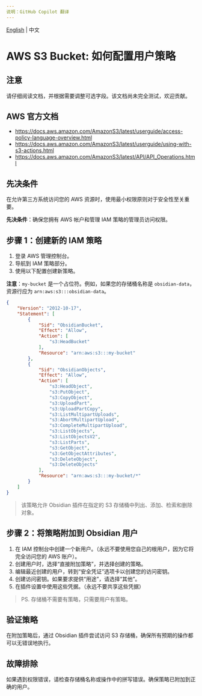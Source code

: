 ```yaml
---
说明：GitHub Copilot 翻译
---
```

[English](/docs/remote_services/s3_general/s3_user_policy.md) | 中文

# AWS S3 Bucket: 如何配置用户策略

## 注意

请仔细阅读文档，并根据需要调整可选字段。该文档尚未完全测试，欢迎贡献。

## AWS 官方文档

- <https://docs.aws.amazon.com/AmazonS3/latest/userguide/access-policy-language-overview.html>
- <https://docs.aws.amazon.com/AmazonS3/latest/userguide/using-with-s3-actions.html>
- <https://docs.aws.amazon.com/AmazonS3/latest/API/API_Operations.html>

## 先决条件

在允许第三方系统访问您的 AWS 资源时，使用最小权限原则对于安全性至关重要。

**先决条件**：确保您拥有 AWS 帐户和管理 IAM 策略的管理员访问权限。

## 步骤 1：创建新的 IAM 策略

1. 登录 AWS 管理控制台。
1. 导航到 IAM 策略部分。
1. 使用以下配置创建新策略。

**注意**：`my-bucket` 是一个占位符。例如，如果您的存储桶名称是 `obsidian-data`，资源行应为 `arn:aws:s3:::obsidian-data`。

```JSON
{
    "Version": "2012-10-17",
    "Statement": [
        {
            "Sid": "ObsidianBucket",
            "Effect": "Allow",
            "Action": [
                "s3:HeadBucket"
            ],
            "Resource": "arn:aws:s3:::my-bucket"
        },
        {
            "Sid": "ObsidianObjects",
            "Effect": "Allow",
            "Action": [
                "s3:HeadObject",
                "s3:PutObject",
                "s3:CopyObject",
                "s3:UploadPart",
                "s3:UploadPartCopy",
                "s3:ListMultipartUploads",
                "s3:AbortMultipartUpload",
                "s3:CompleteMultipartUpload",
                "s3:ListObjects",
                "s3:ListObjectsV2",
                "s3:ListParts",
                "s3:GetObject",
                "s3:GetObjectAttributes",
                "s3:DeleteObject",
                "s3:DeleteObjects"
            ],
            "Resource": "arn:aws:s3:::my-bucket/*"
        }
    ]
}
```

> 该策略允许 Obsidian 插件在指定的 S3 存储桶中列出、添加、检索和删除对象。

## 步骤 2：将策略附加到 Obsidian 用户

1. 在 IAM 控制台中创建一个新用户。（永远不要使用您自己的根用户，因为它将完全访问您的 AWS 账户）。
1. 创建用户时，选择“直接附加策略”，并选择创建的策略。
1. 编辑最近创建的用户，转到“安全凭证”选项卡以创建您的访问密钥。
1. 创建访问密钥。如果要求提供“用途”，请选择“其他”。
1. 在插件设置中使用这些凭据。（永远不要共享这些凭据）

> PS. 存储桶不需要有策略，只需要用户有策略。

## 验证策略

在附加策略后，通过 Obsidian 插件尝试访问 S3 存储桶，确保所有预期的操作都可以无错误地执行。

## 故障排除

如果遇到权限错误，请检查存储桶名称或操作中的拼写错误。确保策略已附加到正确的用户。
